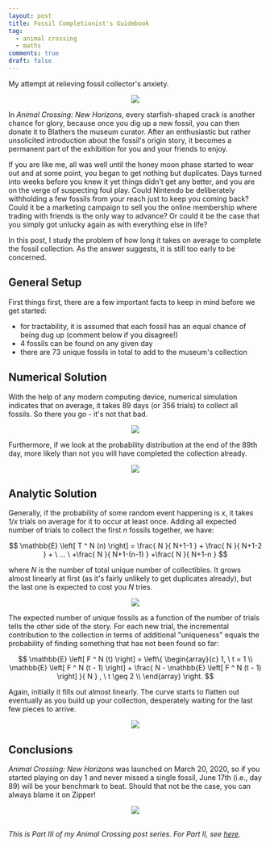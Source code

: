 ```yaml
---
layout: post
title: Fossil Completionist's Guidebook
tag:
  - animal crossing
  - maths
comments: true
draft: false
---
```


My attempt at relieving fossil collector's anxiety.

<div align="center">
  <img src="https://shawenyao.github.io/Photos/Animal Crossing/006.jpg" />
</div>

In _Animal Crossing: New Horizons_, every starfish-shaped crack is another chance for glory, because once you dig up a new fossil, you can then donate it to Blathers the museum curator. After an enthusiastic but rather unsolicited introduction about the fossil's origin story, it becomes a permanent part of the exhibition for you and your friends to enjoy.

If you are like me, all was well until the honey moon phase started to wear out and at some point, you began to get nothing but duplicates. Days turned into weeks before you knew it yet things didn't get any better, and you are on the verge of suspecting foul play. Could Nintendo be deliberately withholding a few fossils from your reach just to keep you coming back? Could it be a marketing campaign to sell you the online membership where trading with friends is the only way to advance? Or could it be the case that you simply got unlucky again as with everything else in life?

In this post, I study the problem of how long it takes on average to complete the fossil collection. As the answer suggests, it is still too early to be concerned.

## General Setup

First things first, there are a few important facts to keep in mind before we get started:
* for tractability, it is assumed that each fossil has an equal chance of being dug up (comment below if you disagree!)
* 4 fossils can be found on any given day
* there are 73 unique fossils in total to add to the museum's collection

## Numerical Solution

With the help of any modern computing device, numerical simulation indicates that on average, it takes 89 days (or 356 trials) to collect all fossils. So there you go - it's not that bad.

<div align="center">
  <img src="https://shawenyao.github.io/R/output/animal_crossing/fossils_collector_1.png" />
</div>

Furthermore, if we look at the probability distribution at the end of the 89th day, more likely than not you will have completed the collection already.

<div align="center">
  <img src="https://shawenyao.github.io/R/output/animal_crossing/fossils_collector_2.png" />
</div>

## Analytic Solution

Generally, if the probability of some random event happening is $x$, it takes $1 / x$ trials on average for it to occur at least once. Adding all expected number of trials to collect the first $n$ fossils together, we have:

$$
\mathbb{E} \left[ T ^ N (n) \right] = \frac{ N }{ N+1-1 } + \frac{ N }{ N+1-2 } + \ ... \ +\frac{ N }{ N+1-(n-1) } +\frac{ N }{ N+1-n } 
$$

where $N$ is the number of total unique number of collectibles. It grows almost linearly at first (as it's fairly unlikely to get duplicates already), but the last one is expected to cost you $N$ tries.

<div align="center">
  <img src="https://shawenyao.github.io/R/output/animal_crossing/fossils_collector_3.png" />
</div>

The expected number of unique fossils as a function of the number of trials tells the other side of the story. For each new trial, the incremental contribution to the collection in terms of additional "uniqueness" equals the probability of finding something that has not been found so far:

$$
\mathbb{E} \left[ F ^ N (t) \right] = 
\left\{ 
\begin{array}{c}
1, \ t = 1 \\ 
\mathbb{E} \left[ F ^ N (t - 1) \right] + \frac{ N - \mathbb{E} \left[ F ^ N (t - 1) \right] }{ N } , \ t \geq 2 \\ 
\end{array}
\right. 
$$

Again, initially it fills out almost linearly. The curve starts to flatten out eventually as you build up your collection, desperately waiting for the last few pieces to arrive.

<div align="center">
  <img src="https://shawenyao.github.io/R/output/animal_crossing/fossils_collector_4.png" />
</div>

## Conclusions

_Animal Crossing: New Horizons_ was launched on March 20, 2020, so if you started playing on day 1 and never missed a single fossil, June 17th (i.e., day 89) will be your benchmark to beat. Should that not be the case, you can always blame it on Zipper!

<div align="center">
  <img src="https://shawenyao.github.io/Photos/Animal Crossing/007.jpg" />
</div>

<br>

_This is Part III of my Animal Crossing post series. For Part II, see [here](/Modern-Portfolio-Theory-a-Case-Study-on-Turnips/)_.
